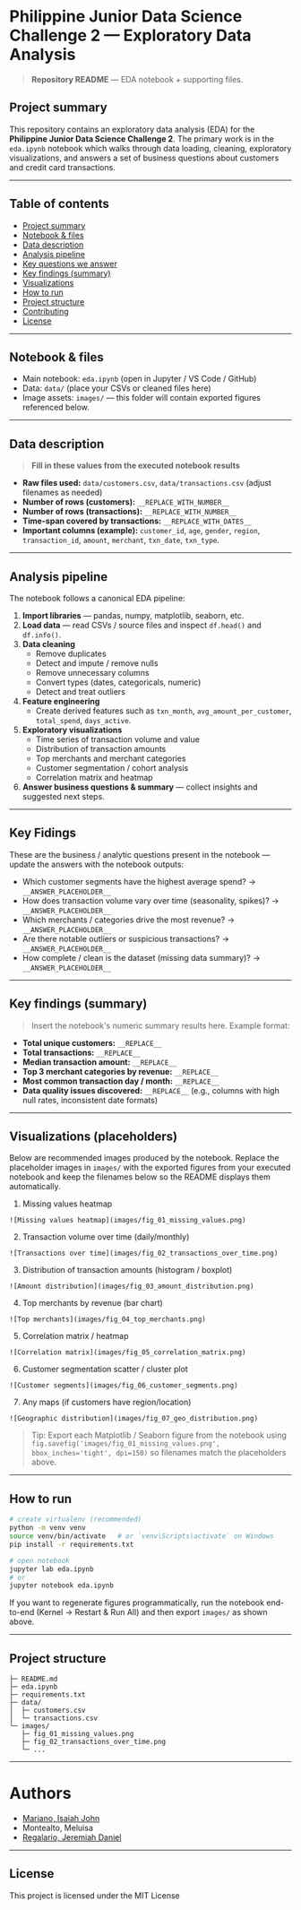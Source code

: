 # Philippine Junior Data Science Challenge 2 — Exploratory Data Analysis

> **Repository README** — EDA notebook + supporting files.

## Project summary

This repository contains an exploratory data analysis (EDA) for the **Philippine Junior Data Science Challenge 2**. The primary work is in the `eda.ipynb` notebook which walks through data loading, cleaning, exploratory visualizations, and answers a set of business questions about customers and credit card transactions.

---

## Table of contents

- [Project summary](#project-summary)
- [Notebook & files](#notebook--files)
- [Data description](#data-description)
- [Analysis pipeline](#analysis-pipeline)
- [Key questions we answer](#key-questions-we-answer)
- [Key findings (summary)](#key-findings-summary)
- [Visualizations](#visualizations-placeholders)
- [How to run](#how-to-run)
- [Project structure](#project-structure)
- [Contributing](#contributing)
- [License](#license--contact)

---

## Notebook & files

- Main notebook: `eda.ipynb` (open in Jupyter / VS Code / GitHub)
- Data: `data/` (place your CSVs or cleaned files here)
- Image assets: `images/` — this folder will contain exported figures referenced below.

---

## Data description

> **Fill in these values from the executed notebook results**

- **Raw files used:** `data/customers.csv`, `data/transactions.csv` (adjust filenames as needed)
- **Number of rows (customers):** `__REPLACE_WITH_NUMBER__`
- **Number of rows (transactions):** `__REPLACE_WITH_NUMBER__`
- **Time-span covered by transactions:** `__REPLACE_WITH_DATES__`
- **Important columns (example):** `customer_id`, `age`, `gender`, `region`, `transaction_id`, `amount`, `merchant`, `txn_date`, `txn_type`.

---

## Analysis pipeline

The notebook follows a canonical EDA pipeline:

1. **Import libraries** — pandas, numpy, matplotlib, seaborn, etc.
2. **Load data** — read CSVs / source files and inspect `df.head()` and `df.info()`.
3. **Data cleaning**
   - Remove duplicates
   - Detect and impute / remove nulls
   - Remove unnecessary columns
   - Convert types (dates, categoricals, numeric)
   - Detect and treat outliers
4. **Feature engineering**
   - Create derived features such as `txn_month`, `avg_amount_per_customer`, `total_spend`, `days_active`.
5. **Exploratory visualizations**
   - Time series of transaction volume and value
   - Distribution of transaction amounts
   - Top merchants and merchant categories
   - Customer segmentation / cohort analysis
   - Correlation matrix and heatmap
6. **Answer business questions & summary** — collect insights and suggested next steps.

---

## Key Fidings

These are the business / analytic questions present in the notebook — update the answers with the notebook outputs:

- Which customer segments have the highest average spend? → `__ANSWER_PLACEHOLDER__`
- How does transaction volume vary over time (seasonality, spikes)? → `__ANSWER_PLACEHOLDER__`
- Which merchants / categories drive the most revenue? → `__ANSWER_PLACEHOLDER__`
- Are there notable outliers or suspicious transactions? → `__ANSWER_PLACEHOLDER__`
- How complete / clean is the dataset (missing data summary)? → `__ANSWER_PLACEHOLDER__`

---

## Key findings (summary)

> Insert the notebook's numeric summary results here. Example format:

- **Total unique customers:** `__REPLACE__`
- **Total transactions:** `__REPLACE__`
- **Median transaction amount:** `__REPLACE__`
- **Top 3 merchant categories by revenue:** `__REPLACE__`
- **Most common transaction day / month:** `__REPLACE__`
- **Data quality issues discovered:** `__REPLACE__` (e.g., columns with high null rates, inconsistent date formats)

---

## Visualizations (placeholders)

Below are recommended images produced by the notebook. Replace the placeholder images in `images/` with the exported figures from your executed notebook and keep the filenames below so the README displays them automatically.

1. Missing values heatmap

```
![Missing values heatmap](images/fig_01_missing_values.png)
```

2. Transaction volume over time (daily/monthly)

```
![Transactions over time](images/fig_02_transactions_over_time.png)
```

3. Distribution of transaction amounts (histogram / boxplot)

```
![Amount distribution](images/fig_03_amount_distribution.png)
```

4. Top merchants by revenue (bar chart)

```
![Top merchants](images/fig_04_top_merchants.png)
```

5. Correlation matrix / heatmap

```
![Correlation matrix](images/fig_05_correlation_matrix.png)
```

6. Customer segmentation scatter / cluster plot

```
![Customer segments](images/fig_06_customer_segments.png)
```

7. Any maps (if customers have region/location)

```
![Geographic distribution](images/fig_07_geo_distribution.png)
```

> Tip: Export each Matplotlib / Seaborn figure from the notebook using `fig.savefig('images/fig_01_missing_values.png', bbox_inches='tight', dpi=150)` so filenames match the placeholders above.

---

## How to run

```bash
# create virtualenv (recommended)
python -m venv venv
source venv/bin/activate   # or `venv\Scripts\activate` on Windows
pip install -r requirements.txt

# open notebook
jupyter lab eda.ipynb
# or
jupyter notebook eda.ipynb
```

If you want to regenerate figures programmatically, run the notebook end-to-end (Kernel -> Restart & Run All) and then export `images/` as shown above.

---

## Project structure

```
├─ README.md
├─ eda.ipynb
├─ requirements.txt
├─ data/
│  ├─ customers.csv
│  └─ transactions.csv
└─ images/
   ├─ fig_01_missing_values.png
   ├─ fig_02_transactions_over_time.png
   └─ ...
```

---

# Authors
- [Mariano, Isaiah John](https://github.com/ice-leo)
- Montealto, Meluisa
- [Regalario, Jeremiah Daniel](https://github.com/jeremiahdanielregalario)

---

## License

This project is licensed under the MIT License 
